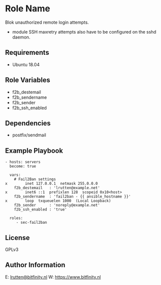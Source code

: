 Role Name
=========

Blok unauthorized remote login attempts.

* module SSH maxretry attempts also have to be configured on the sshd daemon. 

Requirements
------------

- Ubuntu 18.04

Role Variables
--------------

- f2b_destemail
- f2b_sendername
- f2b_sender
- f2b_ssh_enabled

Dependencies
------------

- postfix/sendmail

Example Playbook
----------------


    - hosts: servers
      become: true

      vars:
        # Fail2Ban settings                                                                           x        inet 127.0.0.1  netmask 255.0.0.0
        f2b_destemail   : 'lrutten@example.net'                                                      x        inet6 ::1  prefixlen 128  scopeid 0x10<host>
        f2b_sendername  : 'fail2ban - {{ ansible_hostname }}'                                         x        loop  txqueuelen 1000  (Local Loopback)
        f2b_sender      : 'noreply@example.net'
        f2b_ssh_enabled : 'true'

      roles:
         - sec-fail2ban

License
-------

GPLv3

Author Information
------------------

E: lrutten@bitfinity.nl
W: https://www.bitfinity.nl

